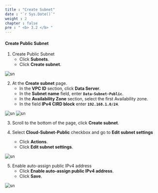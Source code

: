 ```yaml
---
title : "Create Subnet"
date : "`r Sys.Date()`"
weight : 2
chapter : false
pre : " <b> 3.2 </b> "
---
```


#### Create Public Subnet
1. Create Public Subnet
    + Click **Subnets**.
    + Click **Create subnet**.

![sn](/images/2.cloudserver/sn-01.png)

2. At the **Create subnet** page.
    + In the **VPC ID** section, click **Data Server**.
    + In the **Subnet name** field, enter **`Data-Subnet-Public`**.
    + In the **Availability Zone** section, select the first Availability zone.
    + In the field **IPv4 CIRD block** enter **`192.168.1.0/24`**.

![sn](/images/3.dataserver/sn-01.png)
![sn](/images/3.dataserver/sn-02.png)

3. Scroll to the bottom of the page, click **Create subnet**. 

4. Select **Cloud-Subnet-Public** checkbox and go to **Edit subnet settings**
    + Click **Actions**.
    + Click **Edit subnet settings**.

![sn](/images/3.dataserver/sn-03.png)

5. Enable auto-assign public IPv4 address
    + Click **Enable auto-assign public IPv4 address**.
    + Click **Save**.

![sn](/images/3.dataserver/sn-04.png)